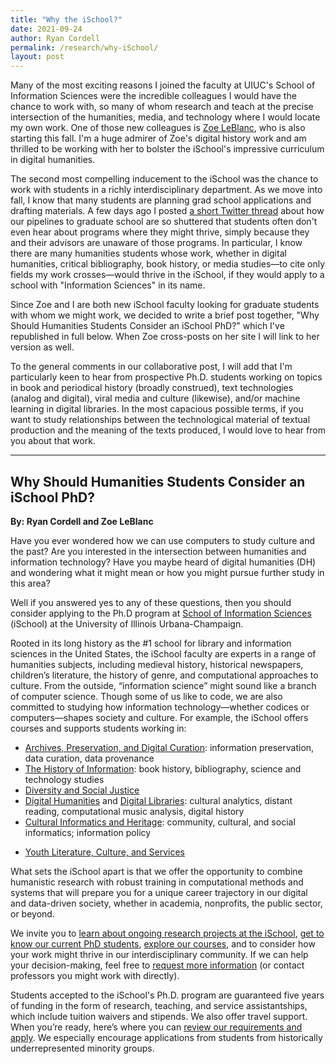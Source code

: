 ```yaml
---
title: "Why the iSchool?"
date: 2021-09-24
author: Ryan Cordell
permalink: /research/why-iSchool/
layout: post
---
```


Many of the most exciting reasons I joined the faculty at UIUC's School of Information Sciences were the incredible colleagues I would have the chance to work with, so many of whom research and teach at the precise intersection of the humanities, media, and technology where I would locate my own work. One of those new colleagues is [Zoe LeBlanc](https://zoeleblanc.com/), who is also starting this fall. I'm a huge admirer of Zoe's digital history work and am thrilled to be working with her to bolster the iSchool's impressive curriculum in digital humanities. 

The second most compelling inducement to the iSchool was the chance to work with students in a richly interdisciplinary department. As we move into fall, I know that many students are planning grad school applications and drafting materials. A few days ago I posted [a short Twitter thread](https://twitter.com/ryancordell/status/1440701648121184271) about how our pipelines to graduate school are so shuttered that students often don't even hear about programs where they might thrive, simply because they and their advisors are unaware of those programs. In particular, I know there are many humanities students whose work, whether in digital humanities, critical bibliography, book history, or media studies—to cite only fields my work crosses—would thrive in the iSchool, if they would apply to a school with "Information Sciences" in its name.

Since Zoe and I are both new iSchool faculty looking for graduate students with whom we might work, we decided to write a brief post together, "Why Should Humanities Students Consider an iSchool PhD?" which I've republished in full below. When Zoe cross-posts on her site I will link to her version as well.  

To the general comments in our collaborative post, I will add that I'm particularly keen to hear from prospective Ph.D. students working on topics in book and periodical history (broadly construed), text technologies (analog and digital), viral media and culture (likewise), and/or machine learning in digital libraries. In the most capacious possible terms, if you want to study relationships between the technological material of textual production and the meaning of the texts produced, I would love to hear from you about that work.

-----

## Why Should Humanities Students Consider an iSchool PhD?

**By: Ryan Cordell and Zoe LeBlanc**

Have you ever wondered how we can use computers to study culture and the past? Are you interested in the intersection between humanities and information technology? Have you maybe heard of digital humanities (DH) and wondering what it might mean or how you might pursue further study in this area?

Well if you answered yes to any of these questions, then you should consider applying to the Ph.D program at [School of Information Sciences](https://ischool.illinois.edu/) (iSchool) at the University of Illinois Urbana-Champaign.

Rooted in its long history as the #1 school for library and information sciences in the United States, the iSchool faculty are experts in a range of humanities subjects, including medieval history, historical newspapers, children’s literature, the history of genre, and computational approaches to culture. From the outside, “information science” might sound like a branch of computer science. Though some of us like to code, we are also committed to studying how information technology—whether codices or computers—shapes society and culture. For example, the iSchool offers courses and supports students working in:

+ [Archives, Preservation, and Digital Curation](https://ischool.illinois.edu/research/areas/archives-and-preservation): information preservation, data curation, data provenance
+ [The History of Information](https://ischool.illinois.edu/research/areas/history-information): book history, bibliography, science and technology studies
+ [Diversity and Social Justice](https://ischool.illinois.edu/research/areas/diversity-and-social-justice)
+ [Digital Humanities](https://ischool.illinois.edu/research/areas/digital-humanities) and [Digital Libraries](https://ischool.illinois.edu/research/areas/digital-libraries): cultural analytics, distant reading, computational music analysis, digital history
+ [Cultural Informatics and Heritage](https://ischool.illinois.edu/research/areas/cultural-informatics-and-heritage): community, cultural, and social informatics; information policy
* [Youth Literature, Culture, and Services](https://ischool.illinois.edu/research/areas/youth-literature-culture-and-services)

What sets the iSchool apart is that we offer the opportunity to combine humanistic research with robust training in computational methods and systems that will prepare you for a unique career trajectory in our digital and data-driven society, whether in academia, nonprofits, the public sector, or beyond. 

We invite you to [learn about ongoing research projects at the iSchool](https://ischool.illinois.edu/research/projects), [get to know our current PhD students](https://ischool.illinois.edu/people/doctoral-students), [explore our courses](https://ischool.illinois.edu/degrees-programs/courses), and to consider how your work might thrive in our interdisciplinary community. If we can help your decision-making, feel free to [request more information](https://ischool.illinois.edu/degrees-programs/graduate-interest-form) (or contact professors you might work with directly). 

Students accepted to the iSchool's Ph.D. program are guaranteed five years of funding in the form of research, teaching, and service assistantships, which include tuition waivers and stipends. We also offer travel support.  When you’re ready, here’s where you can [review our requirements and apply](https://ischool.illinois.edu/degrees-programs/phd-information-sciences/apply). We especially encourage applications from students from historically underrepresented minority groups.


